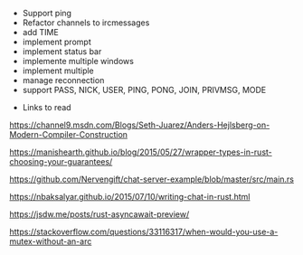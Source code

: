 - Support ping
- Refactor channels to ircmessages
- add TIME 
- implement prompt
- implement status bar
- implemente multiple windows
- implement multiple 
- manage reconnection
- support PASS, NICK, USER, PING, PONG, JOIN, PRIVMSG, MODE

* Links to read

https://channel9.msdn.com/Blogs/Seth-Juarez/Anders-Hejlsberg-on-Modern-Compiler-Construction

https://manishearth.github.io/blog/2015/05/27/wrapper-types-in-rust-choosing-your-guarantees/

https://github.com/Nervengift/chat-server-example/blob/master/src/main.rs

https://nbaksalyar.github.io/2015/07/10/writing-chat-in-rust.html

https://jsdw.me/posts/rust-asyncawait-preview/

https://stackoverflow.com/questions/33116317/when-would-you-use-a-mutex-without-an-arc

